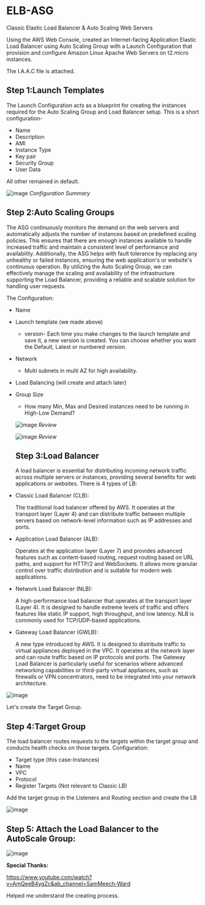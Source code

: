 # ELB-ASG
Classic Elastic Load Balancer &amp; Auto Scaling Web Servers

Using the AWS Web Console, created an Internet-facing Application Elastic Load Balancer using Auto Scaling Group with a Launch Configuration that provision and configure Amazon Linux Apache Web Servers on t2.micro instances. 

The I.A.A.C file is attached.

## Step 1:Launch Templates ## 
The Launch Configuration acts as a blueprint for creating the instances required for the Auto Scaling Group and Load Balancer setup.
This is a short configuration-
- Name
- Description
- AMI
- Instance Type
- Key pair
- Security Group
- User Data
  
All other remained in default.

![image](https://github.com/liormat401/ELB-ASG/assets/126070709/4c49dcff-dc6f-4bc6-80f8-0f0f9fe3ed49)
*Configuration Summary*

## Step 2:Auto Scaling Groups ##

The ASG continuously monitors the demand on the web servers and automatically adjusts the number of instances based on predefined scaling policies. This ensures that there are enough instances available to handle increased traffic and maintain a consistent level of performance and availability. Additionally, the ASG helps with fault tolerance by replacing any unhealthy or failed instances, ensuring the web application's or website's continuous operation. By utilizing the Auto Scaling Group, we can effectively manage the scaling and availability of the infrastructure supporting the Load Balancer, providing a reliable and scalable solution for handling user requests.

The Configuration:
- Name
- Launch template (we made above)
  - version-  Each time you make changes to the launch template and save it, a new version is created. You can choose whether you want the Default, Latest or numbered version.
- Network
   - Multi subnets in multi AZ for high availability.
- Load Balancing (will create and attach later)
-  Group Size
   - How many Min, Max and Desired instances need to be running in High-Low Demand?

   ![image](https://github.com/liormat401/ELB-ASG/assets/126070709/f8993182-bd2a-4be8-9ddf-2c7dc54ae8a2)
   *Review*

   ![image](https://github.com/liormat401/ELB-ASG/assets/126070709/181a469b-8bd5-4ff6-b393-50830ad5a314)
   *Review*

   ## Step 3:Load Balancer ##
   A load balancer is essential for distributing incoming network traffic across multiple servers or instances, providing several benefits for web applications or websites.
   There is 4 types of LB:
- Classic Load Balancer (CLB):
  
   The traditional load balancer offered by AWS. It operates at the transport layer (Layer 4) and can distribute traffic between multiple servers based on network-level information such as IP addresses and ports.

- Application Load Balancer (ALB):
  
     Operates at the application layer (Layer 7) and provides advanced features such as content-based routing, request routing based on URL paths, and support for HTTP/2 and WebSockets. It allows more granular control over traffic distribution and is suitable for modern web applications.

- Network Load Balancer (NLB):
  
    A high-performance load balancer that operates at the transport layer (Layer 4). It is designed to handle extreme levels of traffic and offers features like static IP support, high throughput, and low latency. NLB is commonly used for TCP/UDP-based applications.

- Gateway Load Balancer (GWLB):
  
    A new type introduced by AWS. It is designed to distribute traffic to virtual appliances deployed in the VPC. It operates at the network layer and can route traffic based on IP protocols and ports. The Gateway Load Balancer is particularly useful for scenarios where advanced networking capabilities or third-party virtual appliances, such as firewalls or VPN concentrators, need to be integrated into your network architecture.

  
![image](https://github.com/liormat401/ELB-ASG/assets/126070709/4f93da83-724d-4c0c-9f56-a64b07256fd2)

Let's create the Target Group.

  ## Step 4:Target Group ##
  The load balancer routes requests to the targets within the target group and conducts health checks on those targets.
  Configuration:
  - Target type (this case-Instances)
  - Name
  - VPC
  - Protocol
  - Register Targets
 (Not relevant to Classic LB)

Add the target group in the Listeners and Routing section and create the LB

![image](https://github.com/liormat401/ELB-ASG/assets/126070709/860aa6da-3d62-48e2-93a3-4e705d43fb9f)

 
 ## Step 5: Attach the Load Balancer to the AutoScale Group: ##


    
![image](https://github.com/liormat401/ELB-ASG/assets/126070709/d858cc41-c05d-4659-9ac4-17f73ee1691e)

 
  

    

  


  












**Special Thanks:**

https://www.youtube.com/watch?v=AmQeeB4ygZc&ab_channel=SamMeech-Ward

Helped me understand the creating process.
